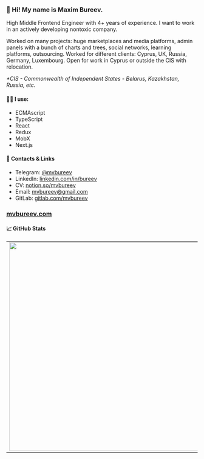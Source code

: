 ### 👋 Hi! My name is Maxim Bureev.

High Middle Frontend Engineer with 4+ years of experience. I want to work in an actively developing nontoxic company.

Worked on many projects: huge marketplaces and media platforms, admin panels with a bunch of charts and trees, social networks, learning platforms, outsourcing. Worked for different clients: Cyprus, UK, Russia, Germany, Luxembourg.
Open for work in Cyprus or outside the CIS with relocation.

_*CIS - Commonwealth of Independent States - Belarus, Kazakhstan, Russia, etc._

#### 🧑‍💻 I use:
- ECMAscript
- TypeScript
- React
- Redux
- MobX
- Next.js

#### 📣 Contacts & Links

* Telegram: [@mvbureev](https://t.me/mvbureev)
* LinkedIn: [linkedin.com/in/bureev](https://www.linkedin.com/in/bureev/)
* CV: [notion.so/mvbureev](https://www.notion.so/mvbureev/Maxim-Bureev-2424d9c177794c4b9ca4ed9c59bfe972)
* Email: mvbureev@gmail.com
* GitLab: [gitlab.com/mvbureev](https://gitlab.com/mvbureev)

### [mvbureev.com](https://mvbureev.com)


#### 📈 GitHub Stats
<p align="center">
  <table>
  <tr>
      <td><img width="550px" align="left" src="https://github-readme-stats.vercel.app/api?username=mvbureev&hide_border=true&count_private=true&layout=compact&hide_title=true&show_icons=true&theme=dark&icon_color=5194f0&bg_color=2E3239" /></td>
      <td><img width="550px" src="https://github-readme-stats.vercel.app/api/top-langs/?username=mvbureev&layout=compact&hide_border=true&hide_title=true&theme=dark&icon_color=5194f0&bg_color=2E3239" /></td>
  </tr>
</table>
</p>
